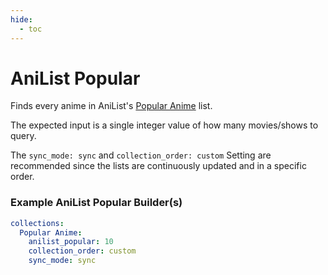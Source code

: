 ```yaml
---
hide:
  - toc
---
```

# AniList Popular

Finds every anime in AniList's [Popular Anime](https://anilist.co/search/anime/popular) list.

The expected input is a single integer value of how many movies/shows to query. 

The `sync_mode: sync` and `collection_order: custom` Setting are recommended since the lists are continuously updated and in a specific order. 

### Example AniList Popular Builder(s)

```yaml
collections:
  Popular Anime:
    anilist_popular: 10
    collection_order: custom
    sync_mode: sync
```
